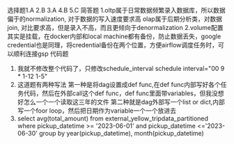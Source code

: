 选择题1.A 2.B 3.A 4.B 5.C
简答题
1.oltp属于日常数据频繁录入数据库，所以数据偏于的normalization, 对于数据的写入速度要求高
olap属于后期分析类，对数据join, 对比要求高，但是录入不高，而且更倾向于denormalization
2.volume配置其实是挂载，在docker内部和local machine都有备份，防止数据丢失，google credential也是同理，将credential备份在两个位置，方便airflow调度任务时，可以顺利连接gsp
代码题
1. 我就不修改整个代码了，只修改schedule_interval
   schedule interval="00 9 * 1-12 1-5"
2. 这道题有两种写法
第一种是将dag设置成def func,在def func内部写好各个任务代码，然后在外部call这个def func，def func里面带variables，但我没想好怎么一个一个读取这三年的文件
第二种就是dag外部写一个list or dict,内部写一个foor loop，然后把日期作为variable一个一个放进去
3. select avg(total_amount)
 from external_yellow_tripdata_partitioned
 where pickup_datetime >= '2023-06-01' and pickup_datetime <='2023-06-30'
 group by year(pickup_datetime), month(pickup_datetime)